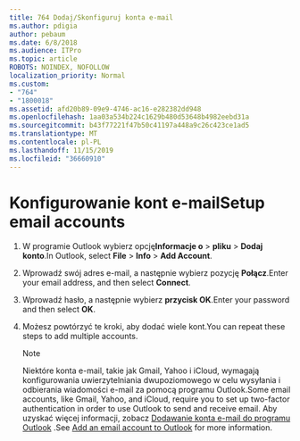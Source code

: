 ```yaml
---
title: 764 Dodaj/Skonfiguruj konta e-mail
ms.author: pdigia
author: pebaum
ms.date: 6/8/2018
ms.audience: ITPro
ms.topic: article
ROBOTS: NOINDEX, NOFOLLOW
localization_priority: Normal
ms.custom:
- "764"
- "1800018"
ms.assetid: afd20b89-09e9-4746-ac16-e282382dd948
ms.openlocfilehash: 1aa03a534b224c1629b480d53648b4982eebd31a
ms.sourcegitcommit: b43f77221f47b50c41197a448a9c26c423ce1ad5
ms.translationtype: MT
ms.contentlocale: pl-PL
ms.lasthandoff: 11/15/2019
ms.locfileid: "36660910"
---
```

# <a name="setup-email-accounts"></a><span data-ttu-id="6694a-102">Konfigurowanie kont e-mail</span><span class="sxs-lookup"><span data-stu-id="6694a-102">Setup email accounts</span></span>

1. <span data-ttu-id="6694a-103">W programie Outlook wybierz opcję**Informacje o** >  **pliku** > **Dodaj konto**.</span><span class="sxs-lookup"><span data-stu-id="6694a-103">In Outlook, select **File** > **Info** > **Add Account**.</span></span>

2. <span data-ttu-id="6694a-104">Wprowadź swój adres e-mail, a następnie wybierz pozycję **Połącz**.</span><span class="sxs-lookup"><span data-stu-id="6694a-104">Enter your email address, and then select **Connect**.</span></span>

3. <span data-ttu-id="6694a-105">Wprowadź hasło, a następnie wybierz **przycisk OK**.</span><span class="sxs-lookup"><span data-stu-id="6694a-105">Enter your password and then select **OK**.</span></span>

4. <span data-ttu-id="6694a-106">Możesz powtórzyć te kroki, aby dodać wiele kont.</span><span class="sxs-lookup"><span data-stu-id="6694a-106">You can repeat these steps to add multiple accounts.</span></span>

    > [!NOTE]
    > <span data-ttu-id="6694a-107">Niektóre konta e-mail, takie jak Gmail, Yahoo i iCloud, wymagają konfigurowania uwierzytelniania dwupoziomowego w celu wysyłania i odbierania wiadomości e-mail za pomocą programu Outlook.</span><span class="sxs-lookup"><span data-stu-id="6694a-107">Some email accounts, like Gmail, Yahoo, and iCloud, require you to set up two-factor authentication in order to use Outlook to send and receive email.</span></span> <span data-ttu-id="6694a-108">Aby uzyskać więcej informacji, zobacz [Dodawanie konta e-mail do programu Outlook](https://support.office.com/article/6e27792a-9267-4aa4-8bb6-c84ef146101b.aspx) .</span><span class="sxs-lookup"><span data-stu-id="6694a-108">See [Add an email account to Outlook](https://support.office.com/article/6e27792a-9267-4aa4-8bb6-c84ef146101b.aspx) for more information.</span></span>
  